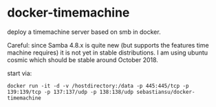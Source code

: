 # docker-timemachine

deploy a timemachine server based on smb in docker.

Careful: since Samba 4.8.x is quite new (but supports the features time machine requires) it is not yet in stable distributions. I am using ubuntu cosmic which should be stable around October 2018.

start via:

`docker run -it -d -v /hostdirectory:/data -p 445:445/tcp -p 139:139/tcp -p 137:137/udp -p 138:138/udp sebastiansu/docker-timemachine`
